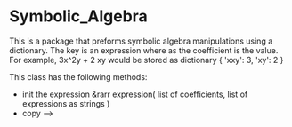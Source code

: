 # Symbolic_Algebra

This is a package that preforms symbolic algebra manipulations using a dictionary. The key is an expression where as the coefficient is the value. For example, 3x^2y + 2 xy would be stored as dictionary { 'xxy': 3, 'xy': 2 } 


This class has the following methods: 
* init the expression &rarr expression( list of coefficients, list of expressions as strings ) 
* copy --> 
